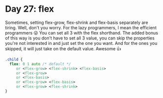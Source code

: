 # Day 27: flex

Sometimes, setting flex-grow, flex-shrink and flex-basis separately are tiring. Well, don't you worry. For the lazy programmers, I mean the efficient programmers 😜 You can set all 3 with the flex shorthand. The added bonus of this way is you don't have to set all 3 value, you can skip the properties you're not interested in and just set the one you want. And for the ones you skipped, it will just take on the default value. Awesome 👍

<!-- prettier-ignore -->
```css
.child {
  flex: 0 1 auto /* default */
     or <flex-grow> <flex-shrink> <flex-basis>
     or <flex-grow>
     or <flex-basis>
     or <flex-grow> <flex-basis>
     or <flex-grow> <flex-shrink>
}
```
